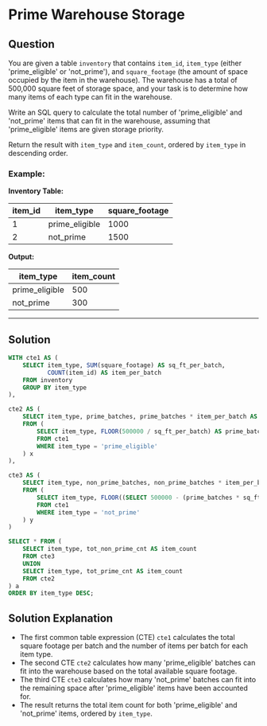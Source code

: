 
# Prime Warehouse Storage

## Question

You are given a table `inventory` that contains `item_id`, `item_type` (either 'prime_eligible' or 'not_prime'), and `square_footage` (the amount of space occupied by the item in the warehouse). The warehouse has a total of 500,000 square feet of storage space, and your task is to determine how many items of each type can fit in the warehouse.

Write an SQL query to calculate the total number of 'prime_eligible' and 'not_prime' items that can fit in the warehouse, assuming that 'prime_eligible' items are given storage priority.

Return the result with `item_type` and `item_count`, ordered by `item_type` in descending order.

### Example:

**Inventory Table:**

| item_id | item_type      | square_footage |
|---------|----------------|----------------|
| 1       | prime_eligible | 1000           |
| 2       | not_prime      | 1500           |

**Output:**

| item_type      | item_count |
|----------------|------------|
| prime_eligible | 500        |
| not_prime      | 300        |

---

## Solution

```sql
WITH cte1 AS (
    SELECT item_type, SUM(square_footage) AS sq_ft_per_batch, 
           COUNT(item_id) AS item_per_batch
    FROM inventory
    GROUP BY item_type
),

cte2 AS (
    SELECT item_type, prime_batches, prime_batches * item_per_batch AS tot_prime_cnt, sq_ft_per_batch
    FROM (
        SELECT item_type, FLOOR(500000 / sq_ft_per_batch) AS prime_batches, item_per_batch, sq_ft_per_batch
        FROM cte1
        WHERE item_type = 'prime_eligible'
    ) x
),

cte3 AS (
    SELECT item_type, non_prime_batches, non_prime_batches * item_per_batch AS tot_non_prime_cnt, sq_ft_per_batch
    FROM (
        SELECT item_type, FLOOR((SELECT 500000 - (prime_batches * sq_ft_per_batch) FROM cte2) / sq_ft_per_batch) AS non_prime_batches, item_per_batch, sq_ft_per_batch
        FROM cte1
        WHERE item_type = 'not_prime'
    ) y
)

SELECT * FROM (
    SELECT item_type, tot_non_prime_cnt AS item_count
    FROM cte3
    UNION  
    SELECT item_type, tot_prime_cnt AS item_count
    FROM cte2
) a  
ORDER BY item_type DESC;
```

## Solution Explanation

- The first common table expression (CTE) `cte1` calculates the total square footage per batch and the number of items per batch for each item type.
- The second CTE `cte2` calculates how many 'prime_eligible' batches can fit into the warehouse based on the total available square footage.
- The third CTE `cte3` calculates how many 'not_prime' batches can fit into the remaining space after 'prime_eligible' items have been accounted for.
- The result returns the total item count for both 'prime_eligible' and 'not_prime' items, ordered by `item_type`.
